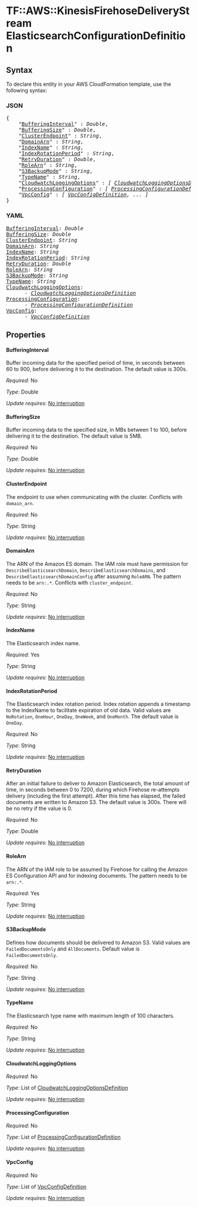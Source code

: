 # TF::AWS::KinesisFirehoseDeliveryStream ElasticsearchConfigurationDefinition

## Syntax

To declare this entity in your AWS CloudFormation template, use the following syntax:

### JSON

<pre>
{
    "<a href="#bufferinginterval" title="BufferingInterval">BufferingInterval</a>" : <i>Double</i>,
    "<a href="#bufferingsize" title="BufferingSize">BufferingSize</a>" : <i>Double</i>,
    "<a href="#clusterendpoint" title="ClusterEndpoint">ClusterEndpoint</a>" : <i>String</i>,
    "<a href="#domainarn" title="DomainArn">DomainArn</a>" : <i>String</i>,
    "<a href="#indexname" title="IndexName">IndexName</a>" : <i>String</i>,
    "<a href="#indexrotationperiod" title="IndexRotationPeriod">IndexRotationPeriod</a>" : <i>String</i>,
    "<a href="#retryduration" title="RetryDuration">RetryDuration</a>" : <i>Double</i>,
    "<a href="#rolearn" title="RoleArn">RoleArn</a>" : <i>String</i>,
    "<a href="#s3backupmode" title="S3BackupMode">S3BackupMode</a>" : <i>String</i>,
    "<a href="#typename" title="TypeName">TypeName</a>" : <i>String</i>,
    "<a href="#cloudwatchloggingoptions" title="CloudwatchLoggingOptions">CloudwatchLoggingOptions</a>" : <i>[ <a href="cloudwatchloggingoptionsdefinition.md">CloudwatchLoggingOptionsDefinition</a>, ... ]</i>,
    "<a href="#processingconfiguration" title="ProcessingConfiguration">ProcessingConfiguration</a>" : <i>[ <a href="processingconfigurationdefinition.md">ProcessingConfigurationDefinition</a>, ... ]</i>,
    "<a href="#vpcconfig" title="VpcConfig">VpcConfig</a>" : <i>[ <a href="vpcconfigdefinition.md">VpcConfigDefinition</a>, ... ]</i>
}
</pre>

### YAML

<pre>
<a href="#bufferinginterval" title="BufferingInterval">BufferingInterval</a>: <i>Double</i>
<a href="#bufferingsize" title="BufferingSize">BufferingSize</a>: <i>Double</i>
<a href="#clusterendpoint" title="ClusterEndpoint">ClusterEndpoint</a>: <i>String</i>
<a href="#domainarn" title="DomainArn">DomainArn</a>: <i>String</i>
<a href="#indexname" title="IndexName">IndexName</a>: <i>String</i>
<a href="#indexrotationperiod" title="IndexRotationPeriod">IndexRotationPeriod</a>: <i>String</i>
<a href="#retryduration" title="RetryDuration">RetryDuration</a>: <i>Double</i>
<a href="#rolearn" title="RoleArn">RoleArn</a>: <i>String</i>
<a href="#s3backupmode" title="S3BackupMode">S3BackupMode</a>: <i>String</i>
<a href="#typename" title="TypeName">TypeName</a>: <i>String</i>
<a href="#cloudwatchloggingoptions" title="CloudwatchLoggingOptions">CloudwatchLoggingOptions</a>: <i>
      - <a href="cloudwatchloggingoptionsdefinition.md">CloudwatchLoggingOptionsDefinition</a></i>
<a href="#processingconfiguration" title="ProcessingConfiguration">ProcessingConfiguration</a>: <i>
      - <a href="processingconfigurationdefinition.md">ProcessingConfigurationDefinition</a></i>
<a href="#vpcconfig" title="VpcConfig">VpcConfig</a>: <i>
      - <a href="vpcconfigdefinition.md">VpcConfigDefinition</a></i>
</pre>

## Properties

#### BufferingInterval

Buffer incoming data for the specified period of time, in seconds between 60 to 900, before delivering it to the destination.  The default value is 300s.

_Required_: No

_Type_: Double

_Update requires_: [No interruption](https://docs.aws.amazon.com/AWSCloudFormation/latest/UserGuide/using-cfn-updating-stacks-update-behaviors.html#update-no-interrupt)

#### BufferingSize

Buffer incoming data to the specified size, in MBs between 1 to 100, before delivering it to the destination.  The default value is 5MB.

_Required_: No

_Type_: Double

_Update requires_: [No interruption](https://docs.aws.amazon.com/AWSCloudFormation/latest/UserGuide/using-cfn-updating-stacks-update-behaviors.html#update-no-interrupt)

#### ClusterEndpoint

The endpoint to use when communicating with the cluster. Conflicts with `domain_arn`.

_Required_: No

_Type_: String

_Update requires_: [No interruption](https://docs.aws.amazon.com/AWSCloudFormation/latest/UserGuide/using-cfn-updating-stacks-update-behaviors.html#update-no-interrupt)

#### DomainArn

The ARN of the Amazon ES domain.  The IAM role must have permission for `DescribeElasticsearchDomain`, `DescribeElasticsearchDomains`, and `DescribeElasticsearchDomainConfig` after assuming `RoleARN`.  The pattern needs to be `arn:.*`. Conflicts with `cluster_endpoint`.

_Required_: No

_Type_: String

_Update requires_: [No interruption](https://docs.aws.amazon.com/AWSCloudFormation/latest/UserGuide/using-cfn-updating-stacks-update-behaviors.html#update-no-interrupt)

#### IndexName

The Elasticsearch index name.

_Required_: Yes

_Type_: String

_Update requires_: [No interruption](https://docs.aws.amazon.com/AWSCloudFormation/latest/UserGuide/using-cfn-updating-stacks-update-behaviors.html#update-no-interrupt)

#### IndexRotationPeriod

The Elasticsearch index rotation period.  Index rotation appends a timestamp to the IndexName to facilitate expiration of old data.  Valid values are `NoRotation`, `OneHour`, `OneDay`, `OneWeek`, and `OneMonth`.  The default value is `OneDay`.

_Required_: No

_Type_: String

_Update requires_: [No interruption](https://docs.aws.amazon.com/AWSCloudFormation/latest/UserGuide/using-cfn-updating-stacks-update-behaviors.html#update-no-interrupt)

#### RetryDuration

After an initial failure to deliver to Amazon Elasticsearch, the total amount of time, in seconds between 0 to 7200, during which Firehose re-attempts delivery (including the first attempt).  After this time has elapsed, the failed documents are written to Amazon S3.  The default value is 300s.  There will be no retry if the value is 0.

_Required_: No

_Type_: Double

_Update requires_: [No interruption](https://docs.aws.amazon.com/AWSCloudFormation/latest/UserGuide/using-cfn-updating-stacks-update-behaviors.html#update-no-interrupt)

#### RoleArn

The ARN of the IAM role to be assumed by Firehose for calling the Amazon ES Configuration API and for indexing documents.  The pattern needs to be `arn:.*`.

_Required_: Yes

_Type_: String

_Update requires_: [No interruption](https://docs.aws.amazon.com/AWSCloudFormation/latest/UserGuide/using-cfn-updating-stacks-update-behaviors.html#update-no-interrupt)

#### S3BackupMode

Defines how documents should be delivered to Amazon S3.  Valid values are `FailedDocumentsOnly` and `AllDocuments`.  Default value is `FailedDocumentsOnly`.

_Required_: No

_Type_: String

_Update requires_: [No interruption](https://docs.aws.amazon.com/AWSCloudFormation/latest/UserGuide/using-cfn-updating-stacks-update-behaviors.html#update-no-interrupt)

#### TypeName

The Elasticsearch type name with maximum length of 100 characters.

_Required_: No

_Type_: String

_Update requires_: [No interruption](https://docs.aws.amazon.com/AWSCloudFormation/latest/UserGuide/using-cfn-updating-stacks-update-behaviors.html#update-no-interrupt)

#### CloudwatchLoggingOptions

_Required_: No

_Type_: List of <a href="cloudwatchloggingoptionsdefinition.md">CloudwatchLoggingOptionsDefinition</a>

_Update requires_: [No interruption](https://docs.aws.amazon.com/AWSCloudFormation/latest/UserGuide/using-cfn-updating-stacks-update-behaviors.html#update-no-interrupt)

#### ProcessingConfiguration

_Required_: No

_Type_: List of <a href="processingconfigurationdefinition.md">ProcessingConfigurationDefinition</a>

_Update requires_: [No interruption](https://docs.aws.amazon.com/AWSCloudFormation/latest/UserGuide/using-cfn-updating-stacks-update-behaviors.html#update-no-interrupt)

#### VpcConfig

_Required_: No

_Type_: List of <a href="vpcconfigdefinition.md">VpcConfigDefinition</a>

_Update requires_: [No interruption](https://docs.aws.amazon.com/AWSCloudFormation/latest/UserGuide/using-cfn-updating-stacks-update-behaviors.html#update-no-interrupt)

